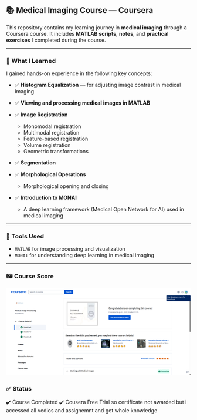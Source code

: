 
## 📚 Medical Imaging Course — Coursera

This repository contains my learning journey in **medical imaging** through a Coursera course.
It includes **MATLAB scripts**, **notes**, and **practical exercises** I completed during the course.

---

### 🧠 What I Learned

I gained hands-on experience in the following key concepts:

* ✅ **Histogram Equalization** — for adjusting image contrast in medical imaging
* ✅ **Viewing and processing medical images in MATLAB**
* ✅ **Image Registration**

  * Monomodal registration
  * Multimodal registration
  * Feature-based registration
  * Volume registration
  * Geometric transformations
* ✅ **Segmentation**
* ✅ **Morphological Operations**

  * Morphological opening and closing
* ✅ **Introduction to MONAI**

  * A deep learning framework (Medical Open Network for AI) used in medical imaging

---

### 🧪 Tools Used

* `MATLAB` for image processing and visualization
* `MONAI` for understanding deep learning in medical imaging

---

### 🖼️ Course Score



![Score](https://github.com/ThamilezaiAnanthakumar/Medical-Imaging-Course-Coursera-/blob/main/Assets/Imaging%20Certificate.png?raw=true)



### ✅ Status

✔️ Course Completed
✔️ Cousera Free Trial so certificate not awarded but i accessed all vedios and assignemnt and get whole knowledge 


